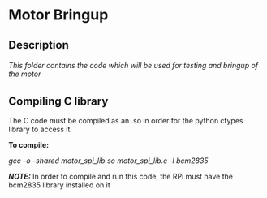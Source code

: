 # Motor Bringup 

## Description
###### This folder contains the code which will be used for testing and bringup of the motor

## Compiling C library
The C code must be compiled as an .so in order for the python ctypes library to access it.

**To compile:**

*gcc -o -shared motor_spi_lib.so motor_spi_lib.c -l bcm2835*

***NOTE:*** In order to compile and run this code, the RPi must have the bcm2835 library installed on it
